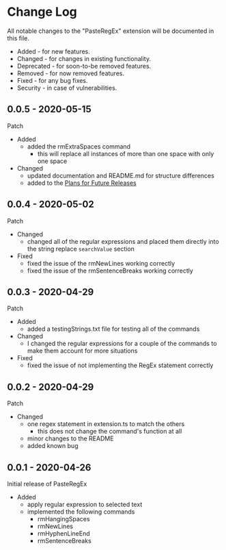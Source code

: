 # Change Log

All notable changes to the "PasteRegEx" extension will be documented in this file.

- Added - for new features.
- Changed - for changes in existing functionality.
- Deprecated - for soon-to-be removed features.
- Removed - for now removed features.
- Fixed - for any bug fixes.
- Security - in case of vulnerabilities.

<!-- Check [Keep a Changelog](http://keepachangelog.com/) for recommendations on how to structure this file. -->

<!--
- Update Todo list:
    - [x] make your changes
    - [x] update the version number
        - [x] [package-lock.json](package-lock.json)
        - [x] [package.json](package.json)
        - [x] [CHANGELOG.md](CHANGELOG.md)
    - [x] look through and update the [README.md](README.md) (where needed)
        - [x] [Features](README.md#features)
        - [x] [Requirements](README.md#requirements)
        - [x] [Extension Settings](README.md#extension-settings)
        - [x] [Plans for Future Releases](README.md#plans-for-future-releases)
        - [x] [Known Issues](README.md#known-issues)
    - [x] check and update [package.json](package.json) (when needed)
    - [x] check and update [testingStrings.txt](testingStrings.txt) (when needed)
        - [x] make sure to test using debug
    - [x] update the [Changelog](CHANGELOG.md) file
        - [x] add new section with version number
        - [x] fill out notable changes section (where needed)
            - [x] Added - for new features.
            - [x] Changed - for changes in existing functionality.
            - [x] Deprecated - for soon-to-be removed features.
            - [x] Removed - for now removed features.
            - [x] Fixed - for any bug fixes.
            - [x] Security - in case of vulnerabilities.
    - [ ] publish using `vsce`

```PowerShell
# if you have not yet setup vsce then enter the following code
npm install -g vsce
vsce login (publisher name)
# to publish a patch (increment the version number automatically)
vsce publish patch -p $token
# to publish a minor (increment the version number automatically)
vsce publish minor -p $token
# to publish a major (increment the version number automatically)
vsce publish major -p $token
# to unpublish an extension
vsce unpublish (publisher name).(extension name)
```
-->

## 0.0.5 - 2020-05-15

Patch

- Added
    - added the rmExtraSpaces command
        - this will replace all instances of more than one space with only one space
- Changed
    - updated documentation and README.md for structure differences
    - added to the [Plans for Future Releases](README.md#plans-for-future-releases)

## 0.0.4 - 2020-05-02

Patch

- Changed
    - changed all of the regular expressions and placed them directly into the string replace `searchValue` section
- Fixed
    - fixed the issue of the rmNewLines working correctly
    - fixed the issue of the rmSentenceBreaks working correctly

## 0.0.3 - 2020-04-29

Patch

- Added
    - added a testingStrings.txt file for testing all of the commands
- Changed
    - I changed the regular expressions for a couple of the commands to make them account for more situations
- Fixed
    - fixed the issue of not implementing the RegEx statement correctly

## 0.0.2 - 2020-04-29

Patch

- Changed
    - one regex statement in extension.ts to match the others
        - this does not change the command's function at all
    - minor changes to the README
    - added known bug

## 0.0.1 - 2020-04-26

Initial release of PasteRegEx

- Added <!-- for new features. -->
    - apply regular expression to selected text
    - implemented the following commands
        - rmHangingSpaces
        - rmNewLines
        - rmHyphenLineEnd
        - rmSentenceBreaks
